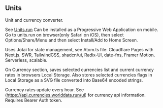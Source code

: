 ## Units

Unit and currency converter.

See [Units.run](https://units.run)
Can be installed as a Progressive Web Application on mobile. Go to units.run on browser(only Safari on iOS), then select Options/Share/Menu and then select Install/Add to Home Screen.

Uses Jotai for state management, see Atom.ts file.
Cloudflare Pages with Next.js. SWR, TailwindCSS, shadcn/ui, Radix-UI, date-fns, Framer Motion.
Serverless, scalable.

On Currency section, saves selected currencies list and current currency rates in browsers Local Storage.
Also stores selected currencies flags in Local Storage as a SVG file converted into Base64 encoded strings.

Currency rates update every hour.
See (https://api.currencies.worlddata.run/ui) for currency api information. Requires Bearer Auth token.
